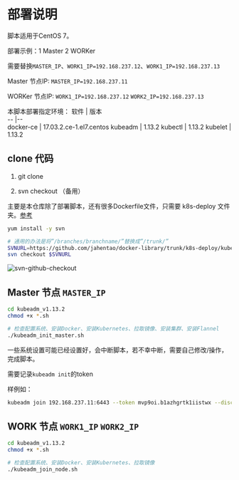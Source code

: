 <!--  借鉴 https://github.com/cookcodeblog/k8s-deploy/tree/master/kubeadm_v1.11.0 的脚本部署的方式  -->

# 部署说明

脚本适用于CentOS 7。

部署示例：1 Master 2 WORKer

需要替换`MASTER_IP`、`WORK1_IP=192.168.237.12`、`WORK1_IP=192.168.237.13`

Master 节点IP: `MASTER_IP=192.168.237.11`

WORKer 节点IP: `WORK1_IP=192.168.237.12` `WORK2_IP=192.168.237.13`

本脚本部署指定环境：
软件       | 版本                   
--         |--                      
docker-ce  | 17.03.2.ce-1.el7.centos
kubeadm    | 1.13.2
kubectl    | 1.13.2
kubelet    | 1.13.2




## clone 代码

1. git clone

2. svn checkout （备用）

主要是本仓库除了部署脚本，还有很多Dockerfile文件，只需要 k8s-deploy 文件夹。[参考][1]
```bash
yum install -y svn

# 通用的办法是将”/branches/branchname/”替换成”/trunk/”
SVNURL=https://github.com/jahentao/docker-library/trunk/k8s-deploy/kubeadm_v1.13.2
svn checkout $SVNURL
```

![svn-github-checkout](https://images-markdown.oss-cn-hangzhou.aliyuncs.com/configure/docker/svn-github.png)

## Master 节点 `MASTER_IP`

```bash
cd kubeadm_v1.13.2
chmod +x *.sh

# 检查配置系统、安装Docker、安装Kubernetes、拉取镜像、安装集群、安装Flannel
./kubeadm_init_master.sh

```
一些系统设置可能已经设置好，会中断脚本，若不幸中断，需要自己修改/操作，完成脚本。

需要记录`kubeadm init`的token

样例如：
```bash
kubeadm join 192.168.237.11:6443 --token mvp9oi.b1azhgrtk1iistwx --discovery-token-ca-cert-hash sha256:4d33679b0428289c5516253736497469a90ba34d1d4aa6f16e1672c19c9e9995
```


## WORK 节点 `WORK1_IP` `WORK2_IP`

```bash
cd kubeadm_v1.13.2
chmod +x *.sh

# 检查配置系统、安装Docker、安装Kubernetes、拉取镜像
./kubeadm_join_node.sh
```







[1]: https://blog.csdn.net/u012104219/article/details/79057489 "教你在Github下载仓库子文件夹"